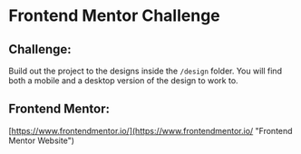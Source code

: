 # Frontend Mentor Challenge 

## Challenge: 

Build out the project to the designs inside the `/design` folder. You will find both a mobile and a desktop version of the design to work to. 


## Frontend Mentor: 

[https://www.frontendmentor.io/](https://www.frontendmentor.io/ "Frontend Mentor Website")